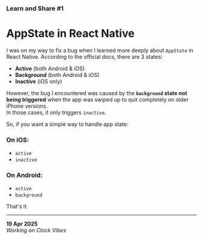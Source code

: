 ### Learn and Share #1

# AppState in React Native

I was on my way to fix a bug when I learned more deeply about `AppState` in React Native. According to the official docs, there are 3 states:

- **Active** (both Android & iOS)  
- **Background** (both Android & iOS)  
- **Inactive** (iOS only)  

However, the bug I encountered was caused by the **`background` state not being triggered** when the app was swiped up to quit completely on older iPhone versions.  
In those cases, it only triggers `inactive`.

So, if you want a simple way to handle app state:

### On iOS:
- `active`  
- `inactive`  

### On Android:
- `active`  
- `background`  

That's it.

---

**19 Apr 2025**  
_Working on Clock Vibes_
